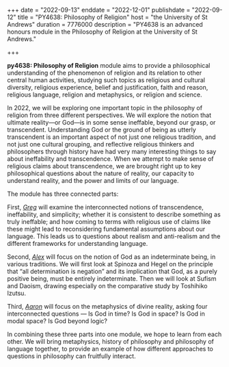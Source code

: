 +++
date = "2022-09-13"
enddate = "2022-12-01"
publishdate = "2022-09-12"
title = "PY4638: Philosophy of Religion"
host = "the University of St Andrews"
duration = 7776000
description = "PY4638 is an advanced honours module in the Philosophy of Religion at the University of St Andrews." 

+++

**<span class="caps">py4638</span>: Philosophy of Religion** module aims to provide a philosophical understanding of the phenomenon of religion and its relation to other central human activities, studying such topics as religious and cultural diversity, religious experience, belief and justification, faith and reason, religious language, religion and metaphysics, or religion and science.

In 2022, we will be exploring one important topic in the philosophy of religion from three different perspectives. We will explore the notion that ultimate reality—or God—is in some sense ineffable, beyond our grasp, or transcendent. Understanding God or the ground of being as utterly transcendent is an important aspect of not just one religious tradition, and not just one cultural grouping, and reflective religious thinkers and philosophers through history have had very many interesting things to say about ineffability and transcendence. When we attempt to make sense of religious claims about transcendence, we are brought right up to key philosophical questions about the nature of reality, our capacity to understand reality, and the power and limits of our language.

The module has three connected parts:

First, _[Greg](https://consequently.org)_ will examine the interconnected notions of transcendence, ineffability, and simplicity; whether it is consistent to describe something as truly ineffable; and how coming to terms with religious use of claims like these might lead to reconsidering fundamental assumptions about our language. This leads us to questions about realism and anti-realism and the different frameworks for understanding language.

Second, _[Alex](https://axdouglas.com)_ will focus on the notion of God as an indeterminate being, in various traditions. We will first look at Spinoza and Hegel on the principle that “all determination is negation” and its implication that God, as a purely positive being, must be entirely indeterminate. Then we will look at Sufism and Daoism, drawing especially on the comparative study by Toshihiko Izutsu.

Third, _[Aaron](https://www.st-andrews.ac.uk/~ac117/)_ will focus on the metaphysics of divine reality, asking four interconnected questions — Is God in time? Is God in space? Is God in modal space? Is God beyond logic?

In combining these three parts into one module, we hope to learn from each other. We will bring metaphysics, history of philosophy and philosophy of language together, to provide an example of how different approaches to questions in philosophy can fruitfully interact.

